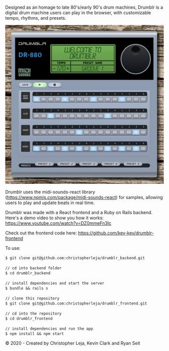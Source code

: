 Designed as an homage to late 80's/early 90's drum machines, Drumblr is a digital drum machine users can play in the browser, with customizable tempo, rhythms, and presets.

<img src="drumblr-image.png" alt="Drumblr" width="700"/>

Drumblr uses the midi-sounds-react library (https://www.npmjs.com/package/midi-sounds-react) for samples, allowing users to play and update beats in real time.

Drumblr was made with a React frontend and a Ruby on Rails backend. Here's a demo video to show you how it works: https://www.youtube.com/watch?v=DZ0mmeFn3Ic

Check out the frontend code here: https://github.com/kev-kev/drumblr-frontend

To use: 

```// clone backend first
$ git clone git@github.com:christopherleja/drumblr_backend.git

// cd into backend folder
$ cd drumblr_backend

// install dependencies and start the server
$ bundle && rails s

// clone this repository
$ git clone git@github.com:christopherleja/drumblr_frontend.git 

// cd into the repository
$ cd drumblr_frontend

// install dependencies and run the app
$ npm install && npm start
```
© 2020 - Created by Christopher Leja, Kevin Clark and Ryan Seit

